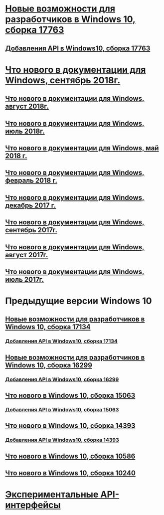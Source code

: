 # [Новые возможности для разработчиков в Windows 10, сборка 17763](../whats-new/windows-10-build-17763.md)
## [Добавления API в Windows10, сборка 17763](../whats-new/windows-10-build-17763-api-diff.md)
# [Что нового в документации для Windows, сентябрь 2018г.](../whats-new/windows-docs-september-2018.md)
## [Что нового в документации для Windows, август 2018г.](../whats-new/windows-docs-august-2018.md)
## [Что нового в документации для Windows, июль 2018г.](../whats-new/windows-docs-july-2018.md)
## [Что нового в документации для Windows, май 2018 г.](../whats-new/windows-docs-may-2018.md)
## [Что нового в документации для Windows, февраль 2018 г.](../whats-new/windows-docs-february-2018.md)
## [Что нового в документации для Windows, декабрь 2017 г.](../whats-new/windows-docs-december-2017.md)
## [Что нового в документации для Windows, сентябрь 2017г.](../whats-new/windows-docs-september-2017.md)
## [Что нового в документации для Windows, август 2017г.](../whats-new/windows-docs-august-2017.md)
## [Что нового в документации для Windows, июль 2017г.](../whats-new/windows-docs-july-2017.md)
# Предыдущие версии Windows 10
## [Новые возможности для разработчиков в Windows 10, сборка 17134](../whats-new/windows-10-build-17134.md)
### [Добавления API в Windows10, сборка 17134](../whats-new/windows-10-build-17134-api-diff.md)
## [Новые возможности для разработчиков в Windows 10, сборка 16299](../whats-new/windows-10-build-16299.md)
### [Добавления API в Windows10, сборка 16299](../whats-new/windows-10-build-16299-api-diff.md)
## [Что нового в Windows 10, сборка 15063](../whats-new/windows-10-build-15063.md)
### [Добавления API в Windows10, сборка 15063](../whats-new/windows-10-build-15063-api-diff.md)
## [Что нового в Windows 10, сборка 14393](../whats-new/windows-10-build-14393.md)
### [Добавления API в Windows10, сборка 14393](../whats-new/windows-10-build-14393-api-diff.md)
## [Что нового в Windows 10, сборка 10586](../whats-new/windows-10-build-10586.md)
## [Что нового в Windows 10, сборка 10240](../whats-new/windows-10-build-10240.md)
# [Экспериментальные API-интерфейсы](../whats-new/experimental-apis.md)